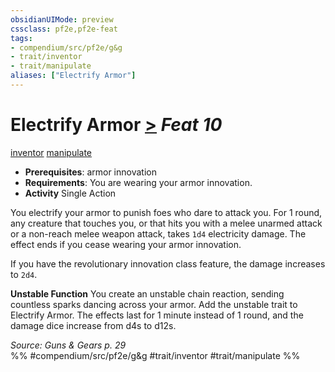 ```yaml
---
obsidianUIMode: preview
cssclass: pf2e,pf2e-feat
tags:
- compendium/src/pf2e/g&g
- trait/inventor
- trait/manipulate
aliases: ["Electrify Armor"]
---
```

# Electrify Armor  [>](/rules/core-rulebook/chapter-9-playing-the-game.md#Actions "Single Action") *Feat 10*  
[inventor](/rules/traits/inventor-g-g.md)  [manipulate](/rules/traits/manipulate.md)  

- **Prerequisites**: armor innovation
- **Requirements**: You are wearing your armor innovation.
- **Activity** Single Action

You electrify your armor to punish foes who dare to attack you. For 1 round, any creature that touches you, or that hits you with a melee unarmed attack or a non-reach melee weapon attack, takes `1d4` electricity damage. The effect ends if you cease wearing your armor innovation.

If you have the revolutionary innovation class feature, the damage increases to `2d4`.

**Unstable Function** You create an unstable chain reaction, sending countless sparks dancing across your armor. Add the unstable trait to Electrify Armor. The effects last for 1 minute instead of 1 round, and the damage dice increase from d4s to d12s.

*Source: Guns & Gears p. 29*  
%% #compendium/src/pf2e/g&g #trait/inventor #trait/manipulate %%